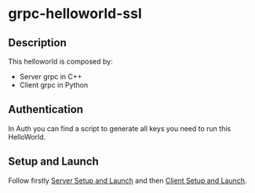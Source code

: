 # grpc-helloworld-ssl

## Description
This helloworld is composed by:
- Server grpc in C++
- Client grpc in Python

## Authentication
In Auth you can find a script to generate all keys you need to run this HelloWorld.

## Setup and Launch
Follow firstly [Server Setup and Launch](server-cpp/) and then [Client Setup and Launch](client-python).
